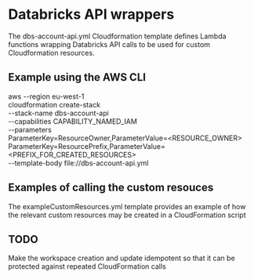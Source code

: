 # Databricks API wrappers

The dbs-account-api.yml Cloudformation template defines Lambda functions wrapping Databricks API calls to be used for custom Cloudformation resources.

## Example using the AWS CLI
aws --region eu-west-1 \
cloudformation create-stack \
--stack-name dbs-account-api \
--capabilities CAPABILITY_NAMED_IAM \
--parameters \
ParameterKey=ResourceOwner,ParameterValue=<RESOURCE_OWNER> \
ParameterKey=ResourcePrefix,ParameterValue=<PREFIX_FOR_CREATED_RESOURCES> \
--template-body file://dbs-account-api.yml

## Examples of calling the custom resouces
The exampleCustomResources.yml template provides an example of how the relevant custom resources may be created in a CloudFormation script

## TODO
Make the workspace creation and update idempotent so that it can be protected against repeated CloudFormation calls